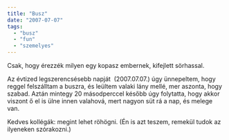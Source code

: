 ```yaml
---
title: "Busz"
date: "2007-07-07"
tags: 
  - "busz"
  - "fun"
  - "szemelyes"
---
```


Csak, hogy érezzék milyen egy kopasz embernek, kifejlett sörhassal. 

Az évtized legszerencsésebb napját  (2007.07.07.) úgy ünnepeltem, hogy reggel felszálltam a buszra, és leültem valaki lány mellé, mer aszonta, hogy szabad. Aztán mintegy 20 másodperccel később úgy folytatta, hogy akkor viszont ő el is ülne innen valahová, mert nagyon süt rá a nap, és melege van.

Kedves kollégák: megint lehet röhögni. (Én is azt teszem, remekül tudok az ilyeneken szórakozni.)

